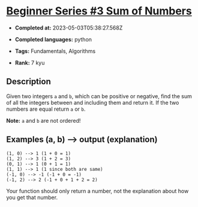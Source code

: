 # [Beginner Series #3 Sum of Numbers](https://www.codewars.com/kata/55f2b110f61eb01779000053)

- **Completed at:** 2023-05-03T05:38:27.568Z

- **Completed languages:** python

- **Tags:** Fundamentals, Algorithms

- **Rank:** 7 kyu

## Description

Given two integers `a` and `b`, which can be positive or negative, find the sum of all the integers between and including them and return it. If the two numbers are equal return `a` or `b`.

**Note:** `a` and `b` are not ordered!

## Examples (a, b) --> output (explanation)

```
(1, 0) --> 1 (1 + 0 = 1)
(1, 2) --> 3 (1 + 2 = 3)
(0, 1) --> 1 (0 + 1 = 1)
(1, 1) --> 1 (1 since both are same)
(-1, 0) --> -1 (-1 + 0 = -1)
(-1, 2) --> 2 (-1 + 0 + 1 + 2 = 2)
```
Your function should only return a number, not the explanation about how you get that number.